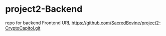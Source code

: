 # project2-Backend
repo for backend 
Frontend URL https://github.com/SacredBovine/project2-CryptoCapitol.git

